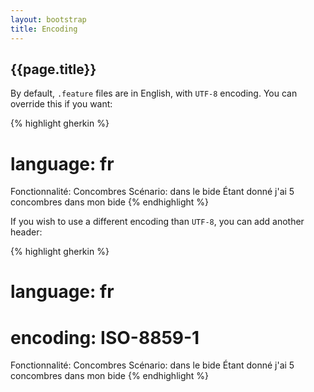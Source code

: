 ```yaml
---
layout: bootstrap
title: Encoding
---
```

## {{page.title}}

By default, `.feature` files are in English, with `UTF-8` encoding. You can override this if you want:

{% highlight gherkin %}
# language: fr
Fonctionnalité: Concombres
  Scénario: dans le bide
    Étant donné j'ai 5 concombres dans mon bide
{% endhighlight %}

If you wish to use a different encoding than `UTF-8`, you can add another header:

{% highlight gherkin %}
# language: fr
# encoding: ISO-8859-1
Fonctionnalité: Concombres
  Scénario: dans le bide
    Étant donné j'ai 5 concombres dans mon bide
{% endhighlight %}
